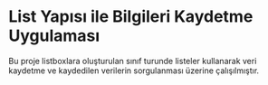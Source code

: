 # List Yapısı ile Bilgileri Kaydetme Uygulaması

Bu proje listboxlara oluşturulan sınıf turunde listeler kullanarak veri kaydetme ve kaydedilen verilerin sorgulanması üzerine çalışılmıştır.